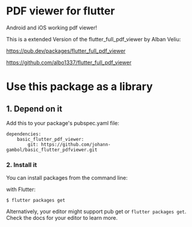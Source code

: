 # PDF viewer for flutter

Android and iOS working pdf viewer!

This is a extended Version of the flutter_full_pdf_viewer by Alban Veliu:

https://pub.dev/packages/flutter_full_pdf_viewer

https://github.com/albo1337/flutter_full_pdf_viewer


# Use this package as a library

## 1. Depend on it

Add this to your package's pubspec.yaml file:

```
dependencies:
    basic_flutter_pdf_viewer:
        git: https://github.com/johann-gambol/basic_flutter_pdfviewer.git
```



### 2. Install it

You can install packages from the command line:

with Flutter:

```
$ flutter packages get
```

Alternatively, your editor might support pub get or ```flutter packages get```. Check the docs for your editor to learn more.



